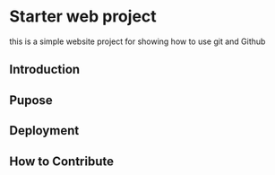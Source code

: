 # Starter web project
this is a simple website project for showing how to use git and Github
## Introduction

## Pupose

## Deployment

## How to Contribute
